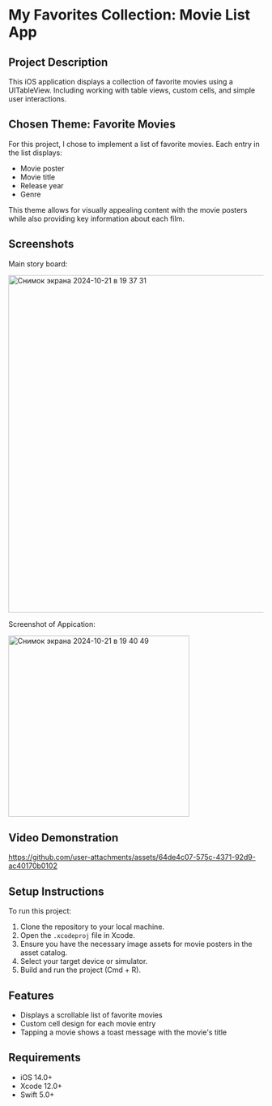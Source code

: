 # My Favorites Collection: Movie List App

## Project Description
This iOS application displays a collection of favorite movies using a UITableView. Including working with table views, custom cells, and simple user interactions.

## Chosen Theme: Favorite Movies
For this project, I chose to implement a list of favorite movies. Each entry in the list displays:
- Movie poster
- Movie title
- Release year
- Genre

This theme allows for visually appealing content with the movie posters while also providing key information about each film.

## Screenshots
Main story board:

<img width="665" alt="Снимок экрана 2024-10-21 в 19 37 31" src="https://github.com/user-attachments/assets/f91f7081-34a3-4f6c-9f9d-3316f76b08c7">

Screenshot of Appication:

<img width="357" alt="Снимок экрана 2024-10-21 в 19 40 49" src="https://github.com/user-attachments/assets/1da25f2f-9407-4a46-b5e9-8b1da5269303">


## Video Demonstration

https://github.com/user-attachments/assets/64de4c07-575c-4371-92d9-ac40170b0102



## Setup Instructions
To run this project:

1. Clone the repository to your local machine.
2. Open the `.xcodeproj` file in Xcode.
3. Ensure you have the necessary image assets for movie posters in the asset catalog.
4. Select your target device or simulator.
5. Build and run the project (Cmd + R).

## Features
- Displays a scrollable list of favorite movies
- Custom cell design for each movie entry
- Tapping a movie shows a toast message with the movie's title

## Requirements
- iOS 14.0+
- Xcode 12.0+
- Swift 5.0+
